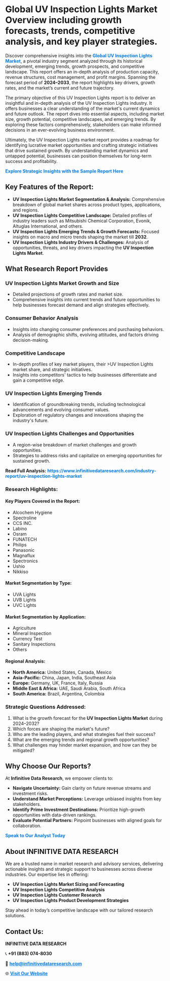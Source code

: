<h1>Global UV Inspection Lights Market Overview including growth forecasts, trends, competitive analysis, and key player strategies.</h1>
<p>
Discover comprehensive insights into the 
<a href="https://www.infinitivedataresearch.com/industry-report/uv-inspection-lights-market" rel="dofollow" style="color: #007BFF; text-decoration: none;"><strong>Global UV Inspection Lights Market</strong></a>, a pivotal industry segment analyzed through its historical development, emerging trends, growth prospects, and competitive landscape. This report offers an in-depth analysis of production capacity, revenue structures, cost management, and profit margins. Spanning the forecast period of <strong>2024–2033</strong>, the report highlights key drivers, growth rates, and the market’s current and future trajectory.
</p>
<p>
The primary objective of this UV Inspection Lights report is to deliver an insightful and in-depth analysis of the UV Inspection Lights industry. It offers businesses a clear understanding of the market's current dynamics and future outlook. The report dives into essential aspects, including market size, growth potential, competitive landscapes, and emerging trends. By exploring these factors comprehensively, stakeholders can make informed decisions in an ever-evolving business environment.
</p>
<p>
Ultimately, the UV Inspection Lights market report provides a roadmap for identifying lucrative market opportunities and crafting strategic initiatives that drive sustained growth. By understanding market dynamics and untapped potential, businesses can position themselves for long-term success and profitability.
</p>
<p>
<a href="https://www.infinitivedataresearch.com/request-sample/reportId=106491" style="color: #007BFF; text-decoration: none;"><strong>Explore Strategic Insights with the Sample Report Here</strong></a>
</p>

<h2>Key Features of the Report:</h2>
<ul>
<li><strong>UV Inspection Lights Market Segmentation & Analysis:</strong> Comprehensive breakdown of global market shares across product types, applications, and regions.</li>
<li><strong>UV Inspection Lights Competitive Landscape:</strong> Detailed profiles of industry leaders such as Mitsubishi Chemical Corporation, Evonik, Altuglas International, and others.</li>
<li><strong>UV Inspection Lights Emerging Trends & Growth Forecasts:</strong> Focused insights on macro and micro trends shaping the market till <strong>2032</strong>.</li>
<li><strong>UV Inspection Lights Industry Drivers & Challenges:</strong> Analysis of opportunities, threats, and key drivers impacting the <strong>UV Inspection Lights Market</strong>.</li>
</ul>

<h2>What Research Report Provides</h2>
<h3>UV Inspection Lights Market Growth and Size</h3>
<ul>
<li>Detailed projections of growth rates and market size.</li>
<li>Comprehensive insights into current trends and future opportunities to help businesses forecast demand and align strategies effectively.</li>
</ul>

<h3>Consumer Behavior Analysis</h3>
<ul>
<li>Insights into changing consumer preferences and purchasing behaviors.</li>
<li>Analysis of demographic shifts, evolving attitudes, and factors driving decision-making.</li>
</ul>

<h3>Competitive Landscape</h3>
<ul>
<li>In-depth profiles of key market players, their >UV Inspection Lights market share, and strategic initiatives.</li>
<li>Insights into competitors' tactics to help businesses differentiate and gain a competitive edge.</li>
</ul>

<h3>UV Inspection Lights Emerging Trends</h3>
<ul>
<li>Identification of groundbreaking trends, including technological advancements and evolving consumer values.</li>
<li>Exploration of regulatory changes and innovations shaping the industry's future.</li>
</ul>

<h3>UV Inspection Lights Challenges and Opportunities</h3>
<ul>
<li>A region-wise breakdown of market challenges and growth opportunities.</li>
<li>Strategies to address risks and capitalize on emerging opportunities for sustained growth.</li>
</ul>
<p><strong>Read Full Analysis:</strong> <a href="https://www.infinitivedataresearch.com/industry-report/uv-inspection-lights-market" rel="dofollow" style="color: #007BFF; text-decoration: none;"><strong>https://www.infinitivedataresearch.com/industry-report/uv-inspection-lights-market</strong></a></p>
<h3>Research Highlights:</h3>
<h4>Key Players Covered in the Report:</h4>
<ul><li>Alcochem Hygiene</li><li>Spectroline</li><li>CCS INC.</li><li>Labino</li><li>Osram</li><li>FUNATECH</li><li>Philips</li><li>Panasonic</li><li>Magnaflux</li><li>Spectronics</li><li>Ushio</li><li>Nikkiso</li></ul>
<h4>Market Segmentation by Type:</h4>
<ul><li>UVA Lights</li><li>UVB Lights</li><li>UVC Lights</li></ul>
<h4>Market Segmentation by Application:</h4>
<ul><li>Agriculture</li><li>Mineral Inspection</li><li>Currency Test</li><li>Sanitary Inspections</li><li>Others</li></ul>

<h4>Regional Analysis:</h4>
<ul>
<li><strong>North America:</strong> United States, Canada, Mexico</li>
<li><strong>Asia-Pacific:</strong> China, Japan, India, Southeast Asia</li>
<li><strong>Europe:</strong> Germany, UK, France, Italy, Russia</li>
<li><strong>Middle East & Africa:</strong> UAE, Saudi Arabia, South Africa</li>
<li><strong>South America:</strong> Brazil, Argentina, Colombia</li>
</ul>

<h3>Strategic Questions Addressed:</h3>
<ol>
<li>What is the growth forecast for the <strong>UV Inspection Lights Market</strong> during 2024–2032?</li>
<li>Which forces are shaping the market's future?</li>
<li>Who are the leading players, and what strategies fuel their success?</li>
<li>What are the emerging trends and regional growth opportunities?</li>
<li>What challenges may hinder market expansion, and how can they be mitigated?</li>
</ol>

<h2>Why Choose Our Reports?</h2>
<p>At <strong>Infinitive Data Research</strong>, we empower clients to:</p>
<ul>
<li><strong>Navigate Uncertainty:</strong> Gain clarity on future revenue streams and investment risks.</li>
<li><strong>Understand Market Perceptions:</strong> Leverage unbiased insights from key stakeholders.</li>
<li><strong>Identify Prime Investment Destinations:</strong> Prioritize high-growth opportunities with data-driven rankings.</li>
<li><strong>Evaluate Potential Partners:</strong> Pinpoint businesses with aligned goals for collaboration.</li>
</ul>
<p><a href="https://www.infinitivedataresearch.com/industry-report/uv-inspection-lights-market" rel="dofollow" style="color: #007BFF; text-decoration: none;"><strong>Speak to Our Analyst Today</strong></a></p>

<h2>About INFINITIVE DATA RESEARCH</h2>
<p>We are a trusted name in market research and advisory services, delivering actionable insights and strategic support to businesses across diverse industries. Our expertise lies in offering:</p>
<ul>
<li><strong>UV Inspection Lights Market Sizing and Forecasting</strong></li>
<li><strong>UV Inspection Lights Competitive Analysis</strong></li>
<li><strong>UV Inspection Lights Customer Research</strong></li>
<li><strong>UV Inspection Lights Product Development Strategies</strong></li>
</ul>
<p>Stay ahead in today’s competitive landscape with our tailored research solutions.</p>

<h2>Contact Us:</h2>
<p><strong>INFINITIVE DATA RESEARCH</strong></p>
<p>📞 <strong>+91 (883) 074-8030</strong></p>
<p>📧 <strong><a href="mailto:help@infinitivedataresearch.com" style="color: #007BFF;">help@infinitivedataresearch.com</a></strong></p>
<p>🌐 <strong><a href="https://www.infinitivedataresearch.com" rel="dofollow" style="color: #007BFF;">Visit Our Website</a></strong></p>